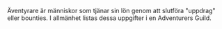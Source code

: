 Äventyrare är människor som tjänar sin lön genom att slutföra "uppdrag" eller bounties. I allmänhet listas dessa uppgifter i en Adventurers Guild.